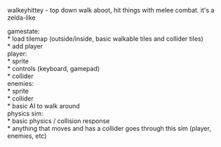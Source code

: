 walkeyhittey - top down walk aboot, hit things with melee combat. it's a zelda-like  

gamestate:  
    * load tilemap (outside/inside, basic walkable tiles and collider tiles)  
    * add player  
player:  
    * sprite  
    * controls (keyboard, gamepad)  
    * collider  
enemies:  
    * sprite  
    * collider  
    * basic AI to walk around  
physics sim:  
    * basic physics / collision response  
    * anything that moves and has a collider goes through this sim (player, enemies, etc)  